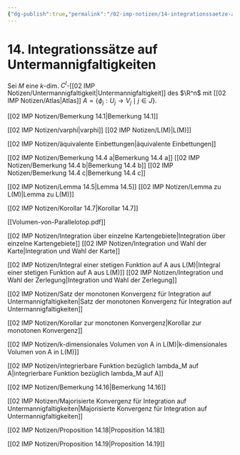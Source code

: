 ```yaml
---
{"dg-publish":true,"permalink":"/02-imp-notizen/14-integrationssaetze-auf-untermannigfaltigkeiten/","dgHomeLink":true,"dgPassFrontmatter":false}
---
```


# 14. Integrationssätze auf Untermannigfaltigkeiten
Sei $M$ eine $k$-dim. $C^l$-[[02 IMP Notizen/Untermannigfaltigkeit|Untermannigfaltigkeit]] des $\R^n$ mit [[02 IMP Notizen/Atlas|Atlas]] $A=\{\phi_j:U_j\to V_j\mid j\in J\}$. 

[[02 IMP Notizen/Bemerkung 14.1|Bemerkung 14.1]]

[[02 IMP Notizen/varphi|varphi]]
[[02 IMP Notizen/L(M)|L(M)]]

[[02 IMP Notizen/äquivalente Einbettungen|äquivalente Einbettungen]]

[[02 IMP Notizen/Bemerkung 14.4 a|Bemerkung 14.4 a]]
[[02 IMP Notizen/Bemerkung 14.4 b|Bemerkung 14.4 b]]
[[02 IMP Notizen/Bemerkung 14.4 c|Bemerkung 14.4 c]]

[[02 IMP Notizen/Lemma 14.5|Lemma 14.5]]
[[02 IMP Notizen/Lemma zu L(M)|Lemma zu L(M)]]

[[02 IMP Notizen/Korollar 14.7|Korollar 14.7]]

[[Volumen-von-Parallelotop.pdf]]

[[02 IMP Notizen/Integration über einzelne Kartengebiete|Integration über einzelne Kartengebiete]]
[[02 IMP Notizen/Integration und Wahl der Karte|Integration und Wahl der Karte]]

[[02 IMP Notizen/Integral einer stetigen Funktion auf A aus L(M)|Integral einer stetigen Funktion auf A aus L(M)]]
[[02 IMP Notizen/Integration und Wahl der Zerlegung|Integration und Wahl der Zerlegung]]

[[02 IMP Notizen/Satz der monotonen Konvergenz für Integration auf Untermannigfaltigkeiten|Satz der monotonen Konvergenz für Integration auf Untermannigfaltigkeiten]]

[[02 IMP Notizen/Korollar zur monotonen Konvergenz|Korollar zur monotonen Konvergenz]]

[[02 IMP Notizen/k-dimensionales Volumen von A in L(M)|k-dimensionales Volumen von A in L(M)]]

[[02 IMP Notizen/integrierbare Funktion bezüglich lambda_M auf A|integrierbare Funktion bezüglich lambda_M auf A]]

[[02 IMP Notizen/Bemerkung 14.16|Bemerkung 14.16]]

[[02 IMP Notizen/Majorisierte Konvergenz für Integration auf Untermannigfaltigkeiten|Majorisierte Konvergenz für Integration auf Untermannigfaltigkeiten]]

[[02 IMP Notizen/Proposition 14.18|Proposition 14.18]]

[[02 IMP Notizen/Proposition 14.19|Proposition 14.19]]

